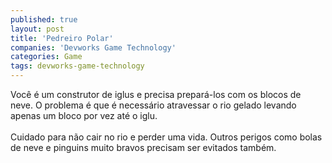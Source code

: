 ```yaml
---
published: true
layout: post
title: 'Pedreiro Polar'
companies: 'Devworks Game Technology'
categories: Game
tags: devworks-game-technology
---
```

Voc&ecirc; &eacute; um construtor de iglus e precisa prepar&aacute;-los com os blocos de neve. O problema &eacute; que &eacute; necess&aacute;rio atravessar o rio gelado levando apenas um bloco por vez at&eacute; o iglu.<br /><br />Cuidado para n&atilde;o cair no rio e perder uma vida. Outros perigos como bolas de neve e pinguins muito bravos precisam ser evitados tamb&eacute;m.